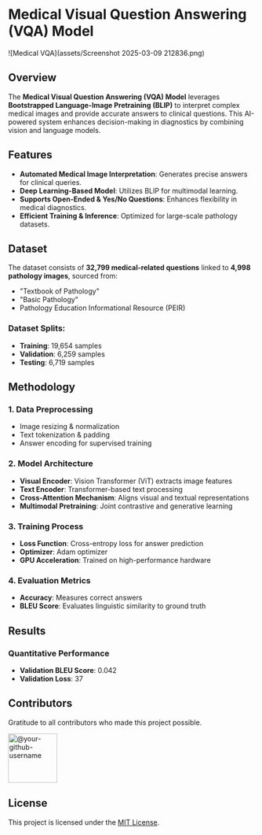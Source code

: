 # Medical Visual Question Answering (VQA) Model

![Medical VQA](assets/Screenshot 2025-03-09 212836.png)
## Overview
The **Medical Visual Question Answering (VQA) Model** leverages **Bootstrapped Language-Image Pretraining (BLIP)** to interpret complex medical images and provide accurate answers to clinical questions. This AI-powered system enhances decision-making in diagnostics by combining vision and language models.

## Features
- **Automated Medical Image Interpretation**: Generates precise answers for clinical queries.
- **Deep Learning-Based Model**: Utilizes BLIP for multimodal learning.
- **Supports Open-Ended & Yes/No Questions**: Enhances flexibility in medical diagnostics.
- **Efficient Training & Inference**: Optimized for large-scale pathology datasets.

## Dataset
The dataset consists of **32,799 medical-related questions** linked to **4,998 pathology images**, sourced from:
- "Textbook of Pathology"
- "Basic Pathology"
- Pathology Education Informational Resource (PEIR)


### Dataset Splits:
- **Training**: 19,654 samples
- **Validation**: 6,259 samples
- **Testing**: 6,719 samples

## Methodology
### 1. Data Preprocessing
- Image resizing & normalization  
- Text tokenization & padding  
- Answer encoding for supervised training  

### 2. Model Architecture
- **Visual Encoder**: Vision Transformer (ViT) extracts image features  
- **Text Encoder**: Transformer-based text processing  
- **Cross-Attention Mechanism**: Aligns visual and textual representations  
- **Multimodal Pretraining**: Joint contrastive and generative learning  

### 3. Training Process
- **Loss Function**: Cross-entropy loss for answer prediction  
- **Optimizer**: Adam optimizer  
- **GPU Acceleration**: Trained on high-performance hardware  

### 4. Evaluation Metrics
- **Accuracy**: Measures correct answers  
- **BLEU Score**: Evaluates linguistic similarity to ground truth  

## Results
### Quantitative Performance
- **Validation BLEU Score**: 0.042  
- **Validation Loss**: 37  


## Contributors
Gratitude to all contributors who made this project possible.

<div align="left">
  <a href="https://github.com/your-github-username">
      <img src="https://github.com/your-github-merna-abdelmoez.png" width="100px" alt="@your-github-username">
  </a>
</div>

## License
This project is licensed under the [MIT License](LICENSE.md).
